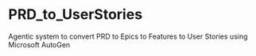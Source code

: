# PRD_to_UserStories
Agentic system to convert PRD to Epics to Features to User Stories using Microsoft AutoGen
